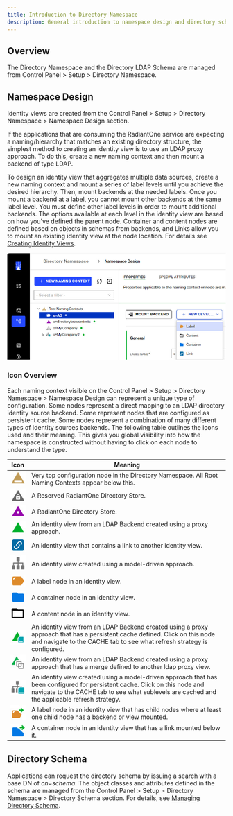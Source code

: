 ```yaml
---
title: Introduction to Directory Namespace
description: General introduction to namespace design and directory schema. Also learn about the meaning of different icons used in the Directory Namespace. 
---
```


## Overview
The Directory Namespace and the Directory LDAP Schema are managed from Control Panel > Setup > Directory Namespace.

## Namespace Design
Identity views are created from the Control Panel > Setup > Directory Namespace > Namespace Design section. 

If the applications that are consuming the RadiantOne service are expecting a naming/hierarchy that matches an existing directory structure, the simplest method to creating an identity view is to use an LDAP proxy approach. To do this, create a new naming context and then mount a backend of type LDAP. 

To design an identity view that aggregates multiple data sources, create a new naming context and mount a series of label levels until you achieve the desired hierarchy. Then, mount backends at the needed labels. Once you mount a backend at a label, you cannot mount other backends at the same label level. You must define other label levels in order to mount additional backends. The options available at each level in the identity view are based on how you've defined the parent node. Container and content nodes are defined based on objects in schemas from backends, and Links allow you to mount an existing identity view at the node location. For details see [Creating Identity Views](../identity-views/intro-view-design).

![Directory Namespace Mounting Options](./Media/dir-namespace-mounting.jpg)

### Icon Overview

Each naming context visible on the Control Panel > Setup > Directory Namespace > Namespace Design can represent a unique type of configuration. Some nodes represent a direct mapping to an LDAP directory identity source backend. Some represent nodes that are configured as persistent cache. Some nodes represent a combination of many different types of identity sources backends. The following table outlines the icons used and their meaning. This gives you global visibility into how the namespace is constructed without having to click on each node to understand the type.

Icon	| Meaning
-|-
![All Root Naming Contexts](Media/root-naming-context.jpg)	| Very top configuration node in the Directory Namespace. All Root Naming Contexts appear below this.
![Reserved RadiantOne Directory Store](Media/reserved-r1-directory.jpg)	| A Reserved RadiantOne Directory Store.
![RadiantOne Directory Store](Media/r1-directory-store.jpg)	| A RadiantOne Directory Store.
![LDAP Proxy View](Media/ldap-backend-proxy.jpg)	| An identity view from an LDAP Backend created using a proxy approach.
![Link](Media/link.jpg)	| An identity view that contains a link to another identity view.
![Model Driven View](Media/virtual-tree.jpg) | An identity view created using a model-driven approach.
![Label Node](Media/label.jpg) | A label node in an identity view.
![Container Node](Media/container.jpg) | A container node in an identity view.
![Content Node](Media/content.jpg) | A content node in an identity view.
![Cached LDAP Proxy View](Media/cache-proxy.jpg) | An identity view from an LDAP Backend created using a proxy approach that has a persistent cache defined. Click on this node and navigate to the CACHE tab to see what refresh strategy is configured.
![Merged LDAP Proxy View](Media/ldap-backend-merged.jpg) | An identity view from an LDAP Backend created using a proxy approach that has a merge defined to another ldap proxy view.
![Cached Virtual Tree](Media/cache-virtualtree.jpg) | An identity view created using a model-driven approach that has been configured for persistent cache. Click on this node and navigate to the CACHE tab to see what sublevels are cached and the applicable refresh strategy.
![Label with Link Below](Media/label-with-link.jpg) | A label node in an identity view that has child nodes where at least one child node has a backend or view mounted.
![Container with Link Below](Media/container-link.jpg) | A container node in an identity view that has a link mounted below it.

## Directory Schema
Applications can request the directory schema by issuing a search with a base DN of *cn=schema*. The object classes and attributes defined in the schema are managed from the Control Panel > Setup > Directory Namespace > Directory Schema section. 
For details, see [Managing Directory Schema](../directory-stores/managing-directory-schema).
